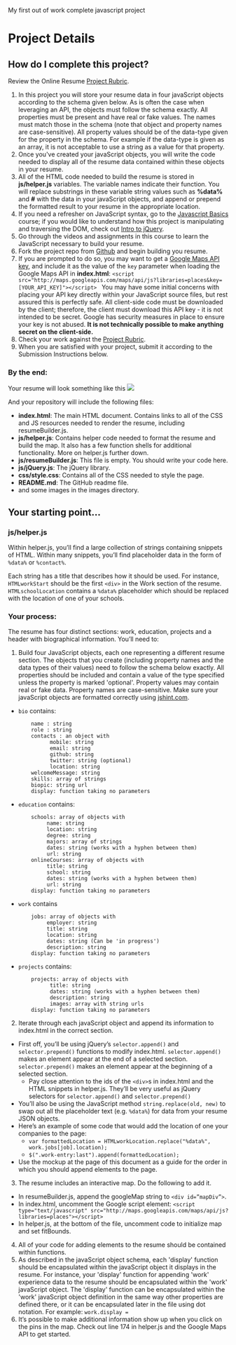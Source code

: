 My first out of work complete javascript project

# Project Details
## How do I complete this project?
Review the Online Resume [Project Rubric](https://review.udacity.com/?_ga=1.189245867.12280332.1465333852#!/projects/2962818615/rubric).

1. In this project you will store your resume data in four javaScript objects according to the schema given below. As is often the case when leveraging an API, the objects must follow the schema exactly. All properties must be present and have real or fake values. The names must match those in the schema (note that object and property names are case-sensitive). All property values should be of the data-type given for the property in the schema. For example if the data-type is given as an array, it is not acceptable to use a string as a value for that property.
2. Once you've created your javaScript objects, you will write the code needed to display all of the resume data contained within these objects in your resume.
3. All of the HTML code needed to build the resume is stored in **js/helper.js** variables. The variable names indicate their function. You will replace substrings in these variable string values such as **%data%** and **#** with the data in your javaScript objects, and append or prepend the formatted result to your resume in the appropriate location.
4. If you need a refresher on JavaScript syntax, go to the [Javascript Basics](https://classroom.udacity.com/nanodegrees/nd001/parts/0011345406/modules/296281861575460/lessons/1946788554/concepts/25505685350923) course; if you would like to understand how this project is manipulating and traversing the DOM, check out [Intro to jQuery](https://classroom.udacity.com/nanodegrees/nd001/parts/0011345406/modules/296281861575461/lessons/3314378535/concepts/33166386820923).
5. Go through the videos and assignments in this course to learn the JavaScript necessary to build your resume.
6. Fork the project repo from [Github](https://github.com/udacity/frontend-nanodegree-resume) and begin building you resume.
7. If you are prompted to do so, you may want to get a [Google Maps API key](https://developers.google.com/maps/documentation/javascript/get-api-key), and include it as the value of the `key` parameter when loading the Google Maps API in **index.html**:
```<script  src="http://maps.googleapis.com/maps/api/js?libraries=places&key=[YOUR_API_KEY]"></script> ``` You may have some initial concerns with placing your API key directly within your JavaScript source files, but rest assured this is perfectly safe. All client-side code must be downloaded by the client; therefore, the client must download this API key - it is not intended to be secret. Google has security measures in place to ensure your key is not abused. **It is not technically possible to make anything secret on the client-side.**
8. Check your work against the [Project Rubric](https://review.udacity.com/?_ga=1.189245867.12280332.1465333852#!/projects/2962818615/rubric).
9. When you are satisfied with your project, submit it according to the Submission Instructions below.

### By the end:
Your resume will look something like this
![](http://i.imgur.com/pWU1Xbl.png)

And your repository will include the following files:

* **index.html**: The main HTML document. Contains links to all of the CSS and JS resources needed to render the resume, including resumeBuilder.js.
* **js/helper.js**: Contains helper code needed to format the resume and build the map. It also has a few function shells for additional functionality. More on helper.js further down.
* **js/resumeBuilder.js**: This file is empty. You should write your code here.
* **js/jQuery.js**: The jQuery library.
* **css/style.css**: Contains all of the CSS needed to style the page.
* **README.md**: 
The GitHub readme file.
* and some images in the images directory.

## Your starting point...
### js/helper.js
Within helper.js, you’ll find a large collection of strings containing snippets of HTML. Within many snippets, you’ll find placeholder data in the form of `%data%` or `%contact%`.

Each string has a title that describes how it should be used. For instance, `HTMLworkStart` should be the first `<div>` in the Work section of the resume. `HTMLschoolLocation` contains a `%data%` placeholder which should be replaced with the location of one of your schools.

### Your process:
The resume has four distinct sections: work, education, projects and a header with biographical information. You’ll need to:

1. Build four JavaScript objects, each one representing a different resume section. The objects that you create (including property names and the data types of their values) need to follow the schema below exactly. All properties should be included and contain a value of the type specified unless the property is marked 'optional'. Property values may contain real or fake data. Property names are case-sensitive. Make sure your javaScript objects are formatted correctly using [jshint.com](http://jshint.com/).

  * `bio` contains:
        
            name : string
            role : string
            contacts : an object with
                  mobile: string
                  email: string 
                  github: string
                  twitter: string (optional)
                  location: string
            welcomeMessage: string 
            skills: array of strings
            biopic: string url
            display: function taking no parameters

  * `education` contains:
      
            schools: array of objects with
                 name: string
                 location: string
                 degree: string
                 majors: array of strings
                 dates: string (works with a hyphen between them)
                 url: string
            onlineCourses: array of objects with
                 title: string
                 school: string
                 dates: string (works with a hyphen between them)
                 url: string
            display: function taking no parameters

  * `work` contains
          
            jobs: array of objects with
                 employer: string 
                 title: string 
                 location: string 
                 dates: string (Can be 'in progress')
                 description: string 
            display: function taking no parameters

  * `projects` contains:

            projects: array of objects with
                  title: string 
                  dates: string (works with a hyphen between them)
                  description: string
                  images: array with string urls
            display: function taking no parameters

2. Iterate through each javaScript object and append its information to index.html in the correct section.
  * First off, you’ll be using jQuery’s `selector.append()` and `selector.prepend()` functions to modify index.html. `selector.append()` makes an element appear at the end of a selected section. `selector.prepend()` makes an element appear at the beginning of a selected section.
    * Pay close attention to the ids of the `<div>`s in index.html and the HTML snippets in helper.js. They’ll be very useful as jQuery selectors for `selector.append()` and `selector.prepend()`
  * You’ll also be using the JavaScript method `string.replace(old, new)` to swap out all the placeholder text (e.g. `%data%`) for data from your resume JSON objects.
  * Here’s an example of some code that would add the location of one your companies to the page:
    * `var formattedLocation = HTMLworkLocation.replace("%data%", work.jobs[job].location);`
    * `$(".work-entry:last").append(formattedLocation);`
  * Use the mockup at the page of this document as a guide for the order in which you should append elements to the page.
3. The resume includes an interactive map. Do the following to add it. 
  * In resumeBuilder.js, append the googleMap string to `<div id=”mapDiv”>`.
  * In index.html, uncomment the Google script element: `<script type="text/javascript" src="http://maps.googleapis.com/maps/api/js?libraries=places"></script>`
  * In helper.js, at the bottom of the file, uncomment code to initialize map and set fitBounds.
4. All of your code for adding elements to the resume should be contained within functions. 
5. As described in the javaScript object schema, each 'display' function should be encapsulated within the javaScript object it displays in the resume. For instance, your 'display' function for appending 'work' experience data to the resume should be encapsulated within the 'work' javaScript object. The 'display' function can be encapsulated within the 'work' javaScript object definition in the same way other properties are defined there, or it can be encapsulated later in the file using dot notation. For example: `work.display =`
6. It’s possible to make additional information show up when you click on the pins in the map. Check out line 174 in helper.js and the Google Maps API to get started.
